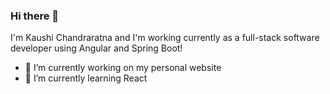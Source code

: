 ### Hi there 👋

I'm Kaushi Chandraratna and I'm working currently as a full-stack software developer using Angular and Spring Boot!

- 🔭 I’m currently working on my personal website
- 🌱 I’m currently learning React

